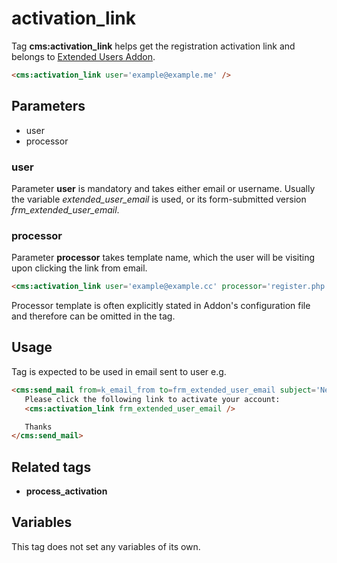 # activation_link

Tag **cms:activation_link** helps get the registration activation link and belongs to [Extended Users Addon](https://www.couchcms.com/docs/extended-entities/post.htm).

```html
<cms:activation_link user='example@example.me' />
```

## Parameters

* user
* processor

### user

Parameter **user** is mandatory and takes either email or username. Usually the variable *extended_user_email* is used, or its form-submitted version *frm_extended_user_email*.

### processor

Parameter **processor** takes template name, which the user will be visiting upon clicking the link from email.

```html
<cms:activation_link user='example@example.cc' processor='register.php' />
```

Processor template is often explicitly stated in Addon's configuration file and therefore can be omitted in the tag.

## Usage

Tag is expected to be used in email sent to user e.g.

```html
<cms:send_mail from=k_email_from to=frm_extended_user_email subject='New Account Confirmation'>
   Please click the following link to activate your account:
   <cms:activation_link frm_extended_user_email />

   Thanks
</cms:send_mail>
```

## Related tags

* **process_activation**

## Variables

This tag does not set any variables of its own.
